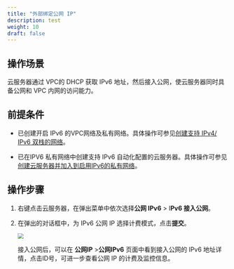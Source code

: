 ```yaml
---
title: "外部绑定公网 IP"
description: test
weight: 10
draft: false
---
```


## 操作场景

云服务器通过 VPC的 DHCP 获取 IPv6 地址，然后接入公网，使云服务器同时具备公网和 VPC 内网的访问能力。

## 前提条件

- 已创建开启 IPv6 的VPC网络及私有网络。具体操作可参见[创建支持 IPv4/ IPv6 双栈的网络](/network/eip/quickstart/ipv6_quick_start/#创建支持-ipv4-ipv6-双栈的网络)。

- 已在IPV6 私有网络中创建支持 IPv6 自动化配置的云服务器。具体操作可参见[创建云服务器并加入到启用IPv6的私有网络](/network/eip/quickstart/ipv6_quick_start/#创建云服务器并加入到启用-ipv6-的私有网络)。

## 操作步骤

1. 右键点击云服务器，在弹出菜单中依次选择**公网 IPv6** > I**Pv6 接入公网**。

2. 在弹出的对话框中，为 IPv6 公网 IP 选择计费模式，点击**提交**。

   <img src="../../../_images/log-ipv6-connect.png" style="zoom:80%;" />

   接入公网后，可以在 **公网IP** >**公网IPv6** 页面中看到接入公网的 IPv6 地址详情，点击ID号，可进一步查看公网 IP 的计费及监控信息。

   

